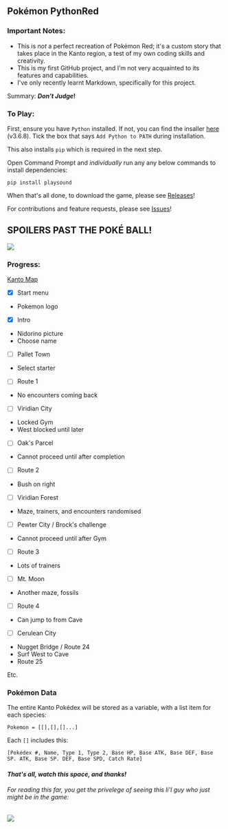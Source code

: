 ## Pokémon PythonRed

### Important Notes:

* This is _not_ a perfect recreation of Pokémon Red; it's a custom story that takes place in the Kanto region, a test of my own coding skills and creativity.
* This is my first GitHub project, and I’m not very acquainted to its features and capabilities.
* I've only recently learnt Markdown, specifically for this project.

Summary: **_Don’t Judge_!**

### To Play:

First, ensure you have `Python` installed. If not, you can find the insaller [here](https://sdassq-my.sharepoint.com/:u:/g/personal/ba004629_bac_qld_edu_au/ESCL5J4RZcFLrzRbpcnyy6EBjn22m7ZuFJQMH7HiIW0XFw?e=cFyr1g) (v3.6.8). Tick the box that says `Add Python to PATH` during installation.

This also installs `pip` which is required in the next step.

Open Command Prompt and _individually_ run any any below commands to install dependencies:

`pip install playsound`

When that's all done, to download the game, please see [Releases](https://github.com/TurnipGuy30/Pokemon-PythonRed/releases)!

For contributions and feature requests, please see [Issues](https://github.com/TurnipGuy30/Pokemon-PythonRed/issues)!

## SPOILERS PAST THE POKÉ BALL!
![](https://tse2.mm.bing.net/th/id/OIP.VHV4L97MJfgNd5DMRep1oQHaHZ?w=201&h=200&c=7&o=5&dpr=1.5&pid=1.7)

### Progress:

[Kanto Map](https://images-wixmp-ed30a86b8c4ca887773594c2.wixmp.com/f/3bddf750-53a0-4a9f-872f-8d13685a758f/d3c4hsg-5acbd78f-c4cb-4f40-a87a-05700ac859a4.png/v1/fill/w_900,h_882,q_75,strp/labeled_map_of_kanto_by_rythos-d3c4hsg.png?token=eyJ0eXAiOiJKV1QiLCJhbGciOiJIUzI1NiJ9.eyJpc3MiOiJ1cm46YXBwOjdlMGQxODg5ODIyNjQzNzNhNWYwZDQxNWVhMGQyNmUwIiwic3ViIjoidXJuOmFwcDo3ZTBkMTg4OTgyMjY0MzczYTVmMGQ0MTVlYTBkMjZlMCIsImF1ZCI6WyJ1cm46c2VydmljZTppbWFnZS5vcGVyYXRpb25zIl0sIm9iaiI6W1t7InBhdGgiOiIvZi8zYmRkZjc1MC01M2EwLTRhOWYtODcyZi04ZDEzNjg1YTc1OGYvZDNjNGhzZy01YWNiZDc4Zi1jNGNiLTRmNDAtYTg3YS0wNTcwMGFjODU5YTQucG5nIiwid2lkdGgiOiI8PTkwMCIsImhlaWdodCI6Ijw9ODgyIn1dXX0.Ycjt66m7t9k-8tio4Tsc0YTsP_nu7Lz2cGBm4CdZWN8)

* [x] Start menu
 * Pokemon logo
* [x] Intro
 * Nidorino picture
 * Choose name
* [ ] Pallet Town
 * Select starter
* [ ] Route 1
 * No encounters coming back
* [ ] Viridian City
 * Locked Gym
 * West blocked until later
* [ ] Oak's Parcel
 * Cannot proceed until after completion
* [ ] Route 2
 * Bush on right
* [ ] Viridian Forest
 * Maze, trainers, and encounters randomised
* [ ] Pewter City / Brock's challenge
 * Cannot proceed until after Gym
* [ ] Route 3
 * Lots of trainers
* [ ] Mt. Moon
 * Another maze, fossils
* [ ] Route 4
 * Can jump to from Cave
* [ ] Cerulean City
 * Nugget Bridge / Route 24
 * Surf West to Cave
* Route 25

Etc.

### Pokémon Data
The entire Kanto Pokédex will be stored as a variable, with a list item for each species:

```
Pokemon = [[],[],[]...]
```

Each `[]` includes this:

```
[Pokédex #, Name, Type 1, Type 2, Base HP, Base ATK, Base DEF, Base SP. ATK, Base SP. DEF, Base SPD, Catch Rate]
```

#### _That's all, watch this space, and thanks!_

###### For reading this far, you get the privelege of seeing this li'l guy who just _might_ be in the game:
![](https://tse2.mm.bing.net/th/id/OIP.odJ_-1cegyviucDJCNG_XAAAAA?w=136&h=180&c=7&o=5&dpr=1.5&pid=1.7)
